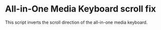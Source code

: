 # All-in-One Media Keyboard scroll fix
This script inverts the scroll direction of the all-in-one media keyboard.
